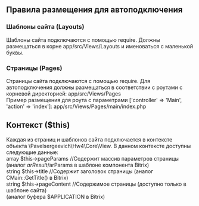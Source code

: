 ## Правила размещения для автоподключения
### Шаблоны сайта (Layouts)
Шаблоны сайта подключаются с помощью require. Должны размещаться в корне app/src/Views/Layouts и именоваться с маленькой буквы.
### Страницы (Pages)
Страницы сайта подключаются с помощью require. Для автоподключения должны размещаться в соответствии с роутами с корневой директорией: app/src/Views/Pages <br>
Пример размещения для роута с параметрами ['controller' => 'Main', 'action' => 'index']:
app/src/Views/Pages/main/index.php


## Контекст ($this)
Каждая из страниц и шаблонов сайта подключается в контексте объекта \Pavelsergeevich\Hw4\Core\View.
В данном контексте доступны следующие данные:<br>
array $this->pageParams //Содержит массив параметров страницы (аналог $arResult/$arParams в шаблоне компонента Bitrix)<br>
string $this->title //Содержит заголовок страницы (аналог CMain::GetTitle() в Bitrix)<br>
string $this->pageContent //Содержимое страницы (доступно только в шаблоне сайта)<br> (аналог буфера $APPLICATION в Bitrix)<br>

